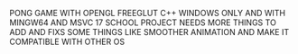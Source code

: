 PONG GAME WITH OPENGL FREEGLUT C++ WINDOWS ONLY AND WITH MINGW64 AND MSVC 17 SCHOOL PROJECT
NEEDS MORE THINGS TO ADD AND FIXS SOME THINGS LIKE SMOOTHER ANIMATION AND MAKE IT COMPATIBLE WITH OTHER OS
